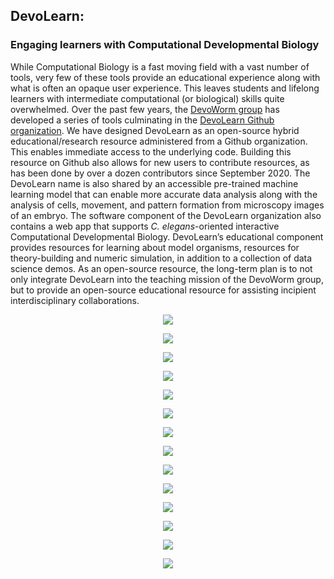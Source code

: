 ## DevoLearn: 
### Engaging learners with Computational Developmental Biology  

While Computational Biology is a fast moving field with a vast number of tools, very few of these tools provide an educational experience along with what is often an opaque user experience. This leaves students and lifelong learners with intermediate computational (or biological) skills quite overwhelmed. Over the past few years, the [DevoWorm group](https://devoworm.weebly.com/) has developed a series of tools culminating in the [DevoLearn Github organization](https://github.com/DevoLearn). We have designed DevoLearn as an open-source hybrid educational/research resource administered from a Github organization. This enables immediate access to the underlying code. Building this resource on Github also allows for new users to contribute resources, as has been done by over a dozen contributors since September 2020. The DevoLearn name is also shared by an accessible pre-trained machine learning model that can enable more accurate data analysis along with the analysis of cells, movement, and pattern formation from microscopy images of an embryo. The software component of the DevoLearn organization also contains a web app that supports _C. elegans_-oriented interactive Computational Developmental Biology. DevoLearn’s educational component provides resources for learning about model organisms, resources for theory-building and numeric simulation, in addition to a collection of data science demos. As an open-source resource, the long-term plan is to not only integrate DevoLearn into the teaching mission of the DevoWorm group, but to provide an open-source educational resource for assisting incipient interdisciplinary collaborations.
  
<P>
  <CENTER>
<IMG SRC="https://github.com/devoworm/Proposals-Public-Lectures/blob/master/Open%20Education%20Conference/Slides/Slide1.png">
  </CENTER>
</P><P>
  <CENTER>
<IMG SRC="https://github.com/devoworm/Proposals-Public-Lectures/blob/master/Open%20Education%20Conference/Slides/Slide2.png">
  </CENTER>
</P>
<P>
  <CENTER>
<IMG SRC="https://github.com/devoworm/Proposals-Public-Lectures/blob/master/Open%20Education%20Conference/Slides/Slide3.png">
  </CENTER>
</P>
<P>
  <CENTER>
<IMG SRC="https://github.com/devoworm/Proposals-Public-Lectures/blob/master/Open%20Education%20Conference/Slides/Slide4.png">
  </CENTER>
</P><P>
  <CENTER>
<IMG SRC="https://github.com/devoworm/Proposals-Public-Lectures/blob/master/Open%20Education%20Conference/Slides/Slide5.png">
  </CENTER>
</P>
<P>
  <CENTER>
<IMG SRC="https://github.com/devoworm/Proposals-Public-Lectures/blob/master/Open%20Education%20Conference/Slides/Slide6.png">
  </CENTER>
</P>
<P>
  <CENTER>
<IMG SRC="https://github.com/devoworm/Proposals-Public-Lectures/blob/master/Open%20Education%20Conference/Slides/Slide7.png">
  </CENTER>
</P><P>
  <CENTER>
<IMG SRC="https://github.com/devoworm/Proposals-Public-Lectures/blob/master/Open%20Education%20Conference/Slides/Slide-Eight.png">
  </CENTER>
</P>
<P>
  <CENTER>
<IMG SRC="https://github.com/devoworm/Proposals-Public-Lectures/blob/master/Open%20Education%20Conference/Slides/Slide9.png">
  </CENTER>
</P>
<P>
  <CENTER>
<IMG SRC="https://github.com/devoworm/Proposals-Public-Lectures/blob/master/Open%20Education%20Conference/Slides/Slide-Eleven.png">
  </CENTER>
</P>
<P>
  <CENTER>
<IMG SRC="https://github.com/devoworm/Proposals-Public-Lectures/blob/master/Open%20Education%20Conference/Slides/Slide10.png">
  </CENTER>
</P>
<P>
  <CENTER>
<IMG SRC="https://github.com/devoworm/Proposals-Public-Lectures/blob/master/Open%20Education%20Conference/Slides/Slide-11.5.png">
  </CENTER>
</P>
<P>
  <CENTER>
<IMG SRC="https://github.com/devoworm/Proposals-Public-Lectures/blob/master/Open%20Education%20Conference/Slides/Slide12.png">
  </CENTER>
</P>
<P>
  <CENTER>
<IMG SRC="https://github.com/devoworm/Proposals-Public-Lectures/blob/master/Open%20Education%20Conference/Slides/Slide13.png">
  </CENTER>
</P>
  
